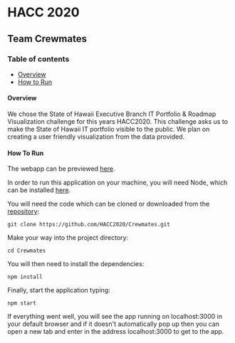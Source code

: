 # HACC 2020

## Team Crewmates

### Table of contents

* [Overview](#overview)
* [How to Run](#how-to-run)

#### Overview

We chose the State of Hawaii Executive Branch IT Portfolio & Roadmap Visualization challenge for this years HACC2020.
This challenge asks us to make the State of Hawaii IT portfolio visible to the public.
We plan on creating a user friendly visualization from the data provided. 

#### How To Run

The webapp can be previewed [here](https://sharp-borg-ed125d.netlify.app/).

In order to run this application on your machine, you will need Node, which can be installed [here](https://nodejs.org/en/download/).

You will need the code which can be cloned or downloaded from the [repository](https://github.com/HACC2020/Crewmates.git):
```
git clone https://github.com/HACC2020/Crewmates.git
```
Make your way into the project directory:
```
cd Crewmates
```

You will then need to install the dependencies:

```
npm install
```

Finally, start the application typing:

```
npm start
```

If everything went well, you will see the app running on localhost:3000 in your default browser and if it doesn't automatically pop up then you can open a new tab and enter in the address localhost:3000 to get to the app.
